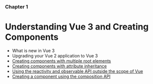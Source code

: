 ### Chapter 1
# Understanding Vue 3 and Creating Components

- What is new in Vue 3
- Upgrading your Vue 2 application to Vue 3
- [Creating components with multiple root elements](./1.3)
- [Creating components with attribute inheritance](./1.4)
- [Using the reactivity and observable API outside the scope of Vue](./1.5)
- [Creating a component using the composition API](./1.6)
